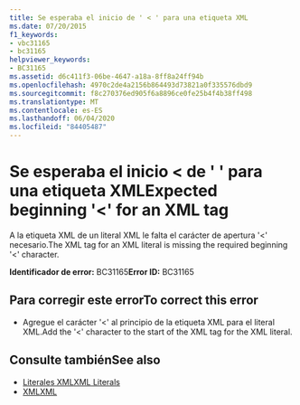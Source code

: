 ```yaml
---
title: Se esperaba el inicio de ' < ' para una etiqueta XML
ms.date: 07/20/2015
f1_keywords:
- vbc31165
- bc31165
helpviewer_keywords:
- BC31165
ms.assetid: d6c411f3-06be-4647-a18a-8ff8a24ff94b
ms.openlocfilehash: 4970c2de4a2156b864493d73821a0f335576dbd9
ms.sourcegitcommit: f8c270376ed905f6a8896ce0fe25b4f4b38ff498
ms.translationtype: MT
ms.contentlocale: es-ES
ms.lasthandoff: 06/04/2020
ms.locfileid: "84405487"
---
```

# <a name="expected-beginning--for-an-xml-tag"></a><span data-ttu-id="8b8d5-102">Se esperaba el inicio \< de ' ' para una etiqueta XML</span><span class="sxs-lookup"><span data-stu-id="8b8d5-102">Expected beginning '\<' for an XML tag</span></span>
<span data-ttu-id="8b8d5-103">A la etiqueta XML de un literal XML le falta el carácter de apertura '<' necesario.</span><span class="sxs-lookup"><span data-stu-id="8b8d5-103">The XML tag for an XML literal is missing the required beginning '<' character.</span></span>  
  
 <span data-ttu-id="8b8d5-104">**Identificador de error:** BC31165</span><span class="sxs-lookup"><span data-stu-id="8b8d5-104">**Error ID:** BC31165</span></span>  
  
## <a name="to-correct-this-error"></a><span data-ttu-id="8b8d5-105">Para corregir este error</span><span class="sxs-lookup"><span data-stu-id="8b8d5-105">To correct this error</span></span>  
  
- <span data-ttu-id="8b8d5-106">Agregue el carácter '<' al principio de la etiqueta XML para el literal XML.</span><span class="sxs-lookup"><span data-stu-id="8b8d5-106">Add the '<' character to the start of the XML tag for the XML literal.</span></span>  
  
## <a name="see-also"></a><span data-ttu-id="8b8d5-107">Consulte también</span><span class="sxs-lookup"><span data-stu-id="8b8d5-107">See also</span></span>

- [<span data-ttu-id="8b8d5-108">Literales XML</span><span class="sxs-lookup"><span data-stu-id="8b8d5-108">XML Literals</span></span>](../language-reference/xml-literals/index.md)
- [<span data-ttu-id="8b8d5-109">XML</span><span class="sxs-lookup"><span data-stu-id="8b8d5-109">XML</span></span>](../programming-guide/language-features/xml/index.md)
